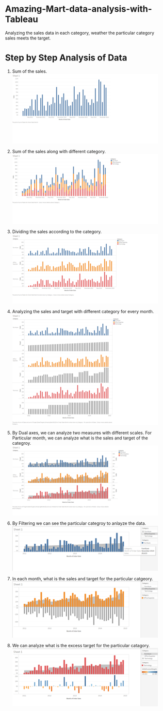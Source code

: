 # Amazing-Mart-data-analysis-with-Tableau
Analyzing the sales data in each category, weather the particular category sales meets the target.  
# Step by Step Analysis of Data
1) Sum of the sales.
![alt text](https://github.com/Kishore117/Amazing-Mart-data-analysis-with-Tableau-/blob/master/assets/Sum%20of%20sales.png?raw=true)
2) Sum of the sales along with different category.
![alt text](https://github.com/Kishore117/Amazing-Mart-data-analysis-with-Tableau-/blob/master/assets/sales%20with%20category.png?raw=true)
3) Dividing the sales according to the category.
![alt text](https://github.com/Kishore117/Amazing-Mart-data-analysis-with-Tableau-/blob/master/assets/sales%20with%20different%20category.png?raw=true)
4) Analyzing the sales and target with different category for every month. 
![alt text](https://github.com/Kishore117/Amazing-Mart-data-analysis-with-Tableau-/blob/master/assets/sales%20and%20target.png?raw=true)

5) By Dual axes, we can analyze two measures with different scales. For Particular month, we can analyze what is the sales and target of the categroy. 
![alt text](https://github.com/Kishore117/Amazing-Mart-data-analysis-with-Tableau-/blob/master/assets/sales%20with%20target.png?raw=true)

6) By Filtering we can see the particular categroy to anlayze the data.
![alt text](https://github.com/Kishore117/Amazing-Mart-data-analysis-with-Tableau-/blob/master/assets/sales%20%26%20target%20with%20filter.png?raw=true)

7) In each month, what is the sales and target for the particular catgeory.
![alt text](https://github.com/Kishore117/Amazing-Mart-data-analysis-with-Tableau-/blob/master/assets/Sales%20with%20excess%20target.png?raw=true)

8) We can analyze what is the excess target for the particular catagory. 
![alt text](https://github.com/Kishore117/Amazing-Mart-data-analysis-with-Tableau-/blob/master/assets/sales%20with%20excess%20target%20analysis.png?raw=true)
